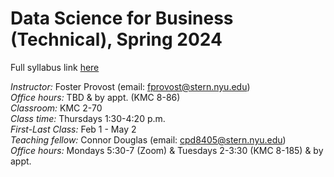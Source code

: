 # Data Science for Business (Technical), Spring 2024
Full syllabus link [here](https://brightspace.nyu.edu/d2l/le/lessons/359018/topics/9871176)

_Instructor:_ Foster Provost (email: fprovost@stern.nyu.edu) \
_Office hours:_ TBD & by appt. (KMC 8-86) \
_Classroom:_ KMC 2-70 \
_Class time:_ Thursdays 1:30-4:20 p.m. \
_First-Last Class:_ Feb 1 - May 2 \
_Teaching fellow:_ Connor Douglas (email: cpd8405@stern.nyu.edu) \
_Office hours:_ Mondays 5:30-7 (Zoom) & Tuesdays 2-3:30 (KMC 8-185) & by appt. 


